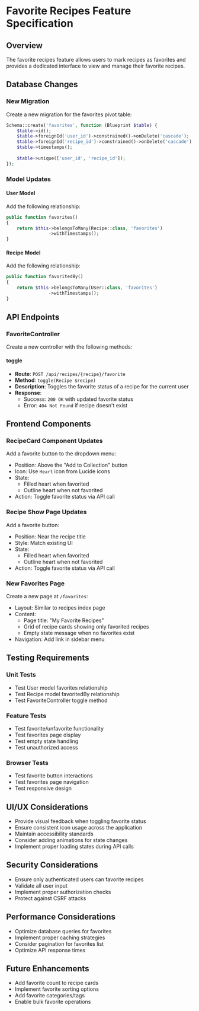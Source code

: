 # Favorite Recipes Feature Specification

## Overview
The favorite recipes feature allows users to mark recipes as favorites and provides a dedicated interface to view and manage their favorite recipes.

## Database Changes

### New Migration
Create a new migration for the favorites pivot table:

```php
Schema::create('favorites', function (Blueprint $table) {
    $table->id();
    $table->foreignId('user_id')->constrained()->onDelete('cascade');
    $table->foreignId('recipe_id')->constrained()->onDelete('cascade');
    $table->timestamps();
    
    $table->unique(['user_id', 'recipe_id']);
});
```

### Model Updates

#### User Model
Add the following relationship:
```php
public function favorites()
{
    return $this->belongsToMany(Recipe::class, 'favorites')
                ->withTimestamps();
}
```

#### Recipe Model
Add the following relationship:
```php
public function favoritedBy()
{
    return $this->belongsToMany(User::class, 'favorites')
                ->withTimestamps();
}
```

## API Endpoints

### FavoriteController
Create a new controller with the following methods:

#### toggle
- **Route**: `POST /api/recipes/{recipe}/favorite`
- **Method**: `toggle(Recipe $recipe)`
- **Description**: Toggles the favorite status of a recipe for the current user
- **Response**: 
  - Success: `200 OK` with updated favorite status
  - Error: `404 Not Found` if recipe doesn't exist

## Frontend Components

### RecipeCard Component Updates
Add a favorite button to the dropdown menu:
- Position: Above the "Add to Collection" button
- Icon: Use `Heart` icon from Lucide icons
- State: 
  - Filled heart when favorited
  - Outline heart when not favorited
- Action: Toggle favorite status via API call

### Recipe Show Page Updates
Add a favorite button:
- Position: Near the recipe title
- Style: Match existing UI
- State: 
  - Filled heart when favorited
  - Outline heart when not favorited
- Action: Toggle favorite status via API call

### New Favorites Page
Create a new page at `/favorites`:
- Layout: Similar to recipes index page
- Content:
  - Page title: "My Favorite Recipes"
  - Grid of recipe cards showing only favorited recipes
  - Empty state message when no favorites exist
- Navigation: Add link in sidebar menu

## Testing Requirements

### Unit Tests
- Test User model favorites relationship
- Test Recipe model favoritedBy relationship
- Test FavoriteController toggle method

### Feature Tests
- Test favorite/unfavorite functionality
- Test favorites page display
- Test empty state handling
- Test unauthorized access

### Browser Tests
- Test favorite button interactions
- Test favorites page navigation
- Test responsive design

## UI/UX Considerations
- Provide visual feedback when toggling favorite status
- Ensure consistent icon usage across the application
- Maintain accessibility standards
- Consider adding animations for state changes
- Implement proper loading states during API calls

## Security Considerations
- Ensure only authenticated users can favorite recipes
- Validate all user input
- Implement proper authorization checks
- Protect against CSRF attacks

## Performance Considerations
- Optimize database queries for favorites
- Implement proper caching strategies
- Consider pagination for favorites list
- Optimize API response times

## Future Enhancements
- Add favorite count to recipe cards
- Implement favorite sorting options
- Add favorite categories/tags
- Enable bulk favorite operations 
